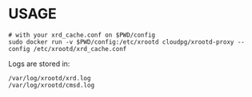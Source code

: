 # USAGE

```
# with your xrd_cache.conf on $PWD/config
sudo docker run -v $PWD/config:/etc/xrootd cloudpg/xrootd-proxy --config /etc/xrootd/xrd_cache.conf
```

Logs are stored in: 
```
/var/log/xrootd/xrd.log
/var/log/xrootd/cmsd.log
```